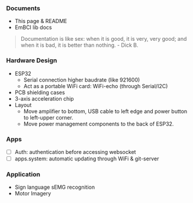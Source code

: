 
### Documents
- This page & README
- EmBCI lib docs

> Documentation is like sex: when it is good, it is very, very good; and when 
it is bad, it is better than nothing. - Dick B.

### Hardware Design
- ESP32
    - Serial connection higher baudrate (like 921600)
    - Act as a portable WiFi card: WiFi-echo (through Serial/I2C)
- PCB shielding cases
- 3-axis acceleration chip
- Layout
    - Move amplifier to bottom, USB cable to left edge and power button to left-upper corner.
    - Move power management components to the back of ESP32.

### Apps
- [ ] Auth: authentication before accessing websocket
- [ ] apps.system: automatic updating through WiFi & git-server

### Application
- Sign language sEMG recognition
- Motor Imagery
